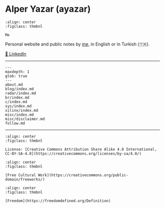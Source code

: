# Alper Yazar (ayazar)

```{figure} me.png
:align: center
:figclass: thmbnl

Me
```

Personal website and public notes by [me](about.md), in English or in Turkish
(🇹🇷).

[💼 LinkedIn](https://www.linkedin.com/in/alperyazar)

---

```{toctree}
---
maxdepth: 1
glob: true
---
about.md
blog/index.md
radar/index.md
br/index.md
c/index.md
sys/index.md
xilinx/index.md
misc/index.md
misc/disclaimer.md
follow.md
```

---

```{figure} cc-by-sa.png
:align: center
:figclass: thmbnl

License: [Creative Commons Attribution Share Alike 4.0 International, CC-BY-SA-4.0](https://creativecommons.org/licenses/by-sa/4.0/)
```

```{figure} free-cultural-works.png
:align: center
:figclass: thmbnl

[Free Cultural Work](https://creativecommons.org/public-domain/freeworks/)
```

```{figure} freecontent.png
:align: center
:figclass: thmbnl

[Freedom](https://freedomdefined.org/Definition)
```
